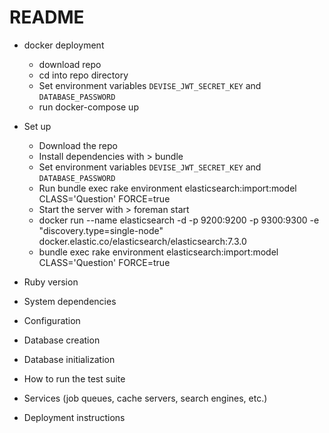 # README
* docker deployment
  * download repo
  * cd into repo directory
  * Set environment variables `DEVISE_JWT_SECRET_KEY` and `DATABASE_PASSWORD`
  * run docker-compose up
 
* Set up
  * Download the repo
  * Install dependencies with > bundle
  * Set environment variables `DEVISE_JWT_SECRET_KEY` and `DATABASE_PASSWORD`
  * Run bundle exec rake environment elasticsearch:import:model CLASS='Question' FORCE=true
  * Start the server with > foreman start
  * docker run --name elasticsearch -d -p 9200:9200 -p 9300:9300 -e "discovery.type=single-node" docker.elastic.co/elasticsearch/elasticsearch:7.3.0
  * bundle exec rake environment elasticsearch:import:model CLASS='Question' FORCE=true

* Ruby version

* System dependencies

* Configuration

* Database creation

* Database initialization

* How to run the test suite

* Services (job queues, cache servers, search engines, etc.)

* Deployment instructions

